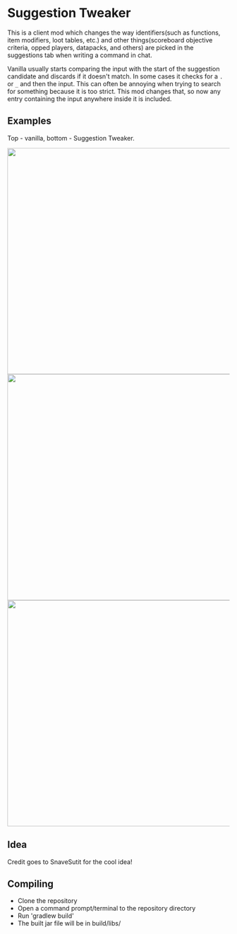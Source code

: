 # Suggestion Tweaker

This is a client mod which changes the way identifiers(such as functions, item modifiers, loot tables, etc.) and other things(scoreboard objective criteria, opped players, datapacks, and others) are picked in the suggestions tab when writing a command in chat.

Vanilla usually starts comparing the input with the start of the suggestion candidate and discards if it doesn't match. In some cases it checks for a `.` or `_` and then the input. This can often be annoying when trying to search for something because it is too strict. This mod changes that, so now any entry containing the input anywhere inside it is included.

## Examples

Top - vanilla, bottom - Suggestion Tweaker.

<img src="https://user-images.githubusercontent.com/31567122/163831589-613e5483-f946-4afa-b8a7-069d714d9943.png" width="512">
<br/>
<img src="https://user-images.githubusercontent.com/31567122/163831940-3ea6063e-1adc-494c-b3cc-91f358331c7f.png" width="512">
<br/>
<img src="https://user-images.githubusercontent.com/31567122/163832068-dca72913-b8bb-4cda-b827-ae49fd43beba.png" width="512">

## Idea

Credit goes to SnaveSutit for the cool idea!

## Compiling
* Clone the repository
* Open a command prompt/terminal to the repository directory
* Run 'gradlew build'
* The built jar file will be in build/libs/